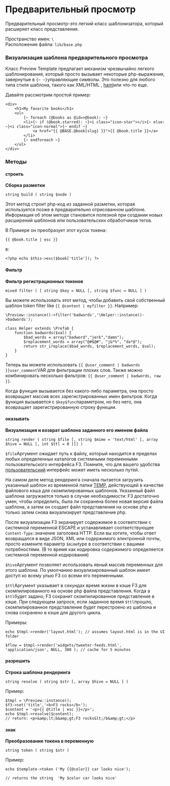 # Предварительный просмотр



Предварительный просмотр-это легкий класс шаблонизатора, который расширяет класс представления.

Пространство имен: `\`  
Расположение файла: `lib/base.php`

### Визуализация шаблона предварительного просмотра <a id="render-a-preview-template"></a>

Класс Preview Template предлагает механизм чрезвычайно легкого шаблонирования, который просто вызывает некоторые php-выражения, завернутые в `{~ ~}`управляющие символы. Это полезно для любого типа стиля шаблона, такого как XML/HTML , [haml](https://z5h64q92x9.net/proxy_u/en-ru.ru/haml.info/)или что-то еще.

Давайте рассмотрим простой пример:

```text
<div>
	<h1>My favorite books</h1>
	<ul>
		{~ foreach (@books as @id=>@book): ~}
		<li>{~ if (@book.starred): ~}<i class="icon-star"></i>{~ else: ~}<i class="icon-normal">{~ endif ~}
			<a href="{{ @BASE.@book[slug] }}">{{ @book.title }}</a>
		</li>
		{~ endforeach ~}
	</ul>
</div>
```

### Методы <a id="methods"></a>

#### строить <a id="build"></a>

**Сборка разметки**

```text
string build ( string $node )
```

Этот метод строит php-код из заданной разметки, которая используется позже в предварительно отрисованном шаблоне. Информация об этом методе становится полезной при создании новых расширений шаблонов или пользовательских обработчиков тегов.

В Примере он преобразует этот кусок токена:

```text
{{ @book.title | esc }}
```

в:

```text
<?php echo $this->esc($book['title']); ?>
```

#### Фильтр <a id="filter"></a>

**Фильтр регистрационных токенов**

```text
mixed filter ( [ string $key = NULL [, string $func = NULL ] )
```

Вы можете использовать этот метод, чтобы добавить свой собственный шаблон token filter like `{{ @content | myfilter }}`. Например:

```text
\Preview::instance()->filter('badwords','\Helper::instance()->badwords');
```

```text
class Helper extends \Prefab {
	function badwords($val) {
		$bad_words = array("badword","jerk","damn");
		$replacement_words = array("@#$@#", "j&*%", "da*@"); 
		return str_ireplace($bad_words, $replacement_words, $val);
	}
}
```

Теперь вы можете использовать `{{ @user_comment | badwords }}user_comment`VAR для фильтрации плохих слов. Также можно комбинировать несколько фильтров: `{{ @user_comment | badwords, raw }}`.

Когда функция вызывается без какого-либо параметра, она просто возвращает массив всех зарегистрированных имен фильтров. Когда функция вызывается с `$key$func`параметром, но без него, она возвращает зарегистрированную строку функции.

#### оказывать <a id="render"></a>

**Визуализация и возврат шаблона заданного его именем файла**

```text
string render ( string $file [, string $mime = 'text/html' [, array $hive = NULL [, int $ttl = 0 ]]] )
```

`$file`Аргумент ожидает путь к файлу, который находится в пределах любых определенных каталогов системными переменными пользовательского интерфейса F3. Помните, что для вашего удобства [пользовательский](https://z5h64q92x9.net/proxy_u/en-ru.ru/https/fatfreeframework.com/3.7/quick-reference#ui) интерфейс может иметь несколько путей.

На самом деле метод рендеринга сначала пытается загрузить указанный шаблон из временной папки [TEMP](https://z5h64q92x9.net/proxy_u/en-ru.ru/https/fatfreeframework.com/3.7/quick-reference#temp), действующей в качестве файлового кэша для скомпилированных шаблонов. Указанный файл шаблона загружается только в случае необходимости: F3 достаточно умен, чтобы определить, была ли сохранена более новая версия файла шаблона, а затем он создает файл представления на основе php и только затем снова визуализирует представление php.

После визуализации F3 экранирует содержимое в соответствии с системной переменной ESCAPE и устанавливает соответствующее `Content-Type:`значение заголовка HTTP. Если вы хотите, чтобы ответ возвращался в виде JSON, XML или содержимого электронной почты, просто измените параметр `$mime`type в соответствии с вашими потребностями. \(В то время как кодировка содержимого определяется системной переменной кодирования\)

`$hive`Аргумент позволяет использовать явный массив переменных для этого шаблона. По умолчанию визуализированный шаблон имеет доступ ко всему улью F3 со всеми его переменными.

`$ttl`Аргумент указывает в секундах время жизни в кэше F3 для скомпилированного на основе php файла представления. Когда a `$ttl`будет задано, F3 сохранит скомпилированное представление в кэше. При следующем запросе, если заданное время `$ttl`прошло, скомпилированное представление будет перестроено из шаблона и снова сохранено в кэше для другого цикла.

Примеры:

```text
echo $tmpl->render('layout.html'); // assumes layout.html is in the UI folder
```

```text
$flow = $tmpl->render('widgets/tweeter-feeds.html', 'application/json', NULL, 300 ); // cache for 5 minutes
```

#### разрешить <a id="resolve"></a>

**Строка шаблона рендеринга**

```text
string resolve ( string $str [, array $hive = NULL ] )
```

Пример:

```text
$tmpl = \Preview::instance();
$f3->set('title','<b>F3 rocks</b>');
$content = '<p>{{ @title | esc }}</p>';
echo $tmpl->resolve($content);
// return: <p>&amp;lt;b&amp;gt;F3 rocks&lt;/b&amp;gt;</p>
```

#### знак <a id="token"></a>

**Преобразование токена в переменную**

```text
string token ( string $str )
```

Пример:

```text
echo $template->token ('My {{@color}} car looks nice');

// returns the string  'My $color car looks nice'
```

